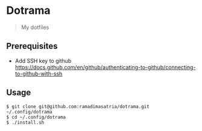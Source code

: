 # Dotrama
> My dotfiles

## Prerequisites
* Add SSH key to github https://docs.github.com/en/github/authenticating-to-github/connecting-to-github-with-ssh

## Usage
```
$ git clone git@github.com:ramadimasatria/dotrama.git ~/.config/dotrama
$ cd ~/.config/dotrama
$ ./install.sh
```

